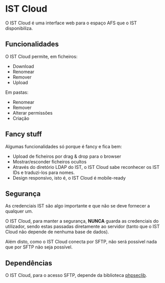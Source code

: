 IST Cloud
=========

O IST Cloud é uma interface web para o espaço AFS que o IST disponibiliza.

Funcionalidades
---------------

O IST Cloud permite, em ficheiros:

* Download
* Renomear
* Remover
* Upload

Em pastas:

* Renomear
* Remover
* Alterar permissões
* Criação

Fancy stuff
-----------

Algumas funcionalidades só porque é fancy e fica bem:

* Upload de ficheiros por drag & drop para o browser
* Mostrar/esconder ficheiros ocultos
* Através do diretório LDAP do IST, o IST Cloud sabe reconhecer os IST IDs e traduzi-los para nomes.
* Design responsivo, isto é, o IST Cloud é mobile-ready

Segurança
---------

As credenciais IST são algo importante e que não se deve fornecer a qualquer um.

O IST Cloud, para manter a segurança, **NUNCA** guarda as credenciais do utilizador, sendo estas passadas diretamente ao servidor (tanto que o IST Cloud não depende de nenhuma base de dados).

Além disto, como o IST Cloud conecta por SFTP, não será possível nada que por SFTP não seja possível.

Dependências
------------

O IST Cloud, para o acesso SFTP, depende da biblioteca [phpseclib](http://phpseclib.sourceforge.net/).

